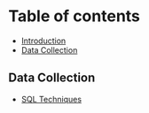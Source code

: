 # Table of contents

* [Introduction](README.md)
* [Data Collection](data-collection.md)

## Data Collection

* [SQL Techniques](data-collection-1/sql-techniques.md)

